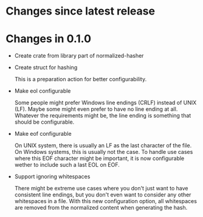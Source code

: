 # Changes since latest release

# Changes in 0.1.0

-   Create crate from library part of normalized-hasher

-   Create struct for hashing

    This is a preparation action for better configurability.

-   Make eol configurable

    Some people might prefer Windows line endings (CRLF) instead of UNIX
    (LF). Maybe some might even prefer to have no line ending at all.
    Whatever the requirements might be, the line ending is something that
    should be configurable.

-   Make eof configurable

    On UNIX system, there is usually an LF as the last character of the
    file. On Windows systems, this is usually not the case. To handle use
    cases where this EOF character might be important, it is now
    configurable wether to include such a last EOL on EOF.

-   Support ignoring whitespaces

    There might be extreme use cases where you don't just want to have
    consistent line endings, but you don't even want to consider any other
    whitespaces in a file. With this new configuration option, all
    whitespaces are removed from the normalized content when generating the
    hash.
